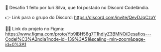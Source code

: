 👏 Desafio 1 feito por Iuri Silva, que foi postado no Discord Codelândia.

👉 Link para o grupo do Discord: https://discord.com/invite/QevDJqCzaY

👨‍💻 Link do projeto no Figma: https://www.figma.com/proto/Yb9IBH56g7T1hdIyZ3BMNO/Desafios---Codel%C3%A2ndia?node-id=139%3A51&scaling=min-zoom&page-id=0%3A1
